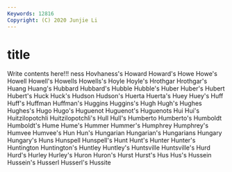 ```yaml
---
Keywords: 12816
Copyright: (C) 2020 Junjie Li
---
```


# title

Write contents here!!!
ness 
Hovhaness's 
Howard 
Howard's 
Howe 
Howe's
Howell 
Howell's 
Howells 
Howells's 
Hoyle 
Hoyle's 
Hrothgar 
Hrothgar's 
Huang 
Huang's
Hubbard 
Hubbard's 
Hubble 
Hubble's 
Huber 
Huber's 
Hubert 
Hubert's 
Huck 
Huck's
Hudson 
Hudson's 
Huerta 
Huerta's 
Huey 
Huey's 
Huff 
Huff's 
Huffman 
Huffman's
Huggins 
Huggins's 
Hugh 
Hugh's 
Hughes 
Hughes's 
Hugo 
Hugo's 
Huguenot 
Huguenot's
Huguenots 
Hui 
Hui's 
Huitzilopotchli 
Huitzilopotchli's 
Hull 
Hull's 
Humberto 
Humberto's 
Humboldt
Humboldt's 
Hume 
Hume's 
Hummer 
Hummer's 
Humphrey 
Humphrey's 
Humvee 
Humvee's 
Hun
Hun's 
Hungarian 
Hungarian's 
Hungarians 
Hungary 
Hungary's 
Huns 
Hunspell 
Hunspell's 
Hunt
Hunt's 
Hunter 
Hunter's 
Huntington 
Huntington's 
Huntley 
Huntley's 
Huntsville 
Huntsville's 
Hurd
Hurd's 
Hurley 
Hurley's 
Huron 
Huron's 
Hurst 
Hurst's 
Hus 
Hus's 
Hussein
Hussein's 
Husserl 
Husserl's 
Hussite 
